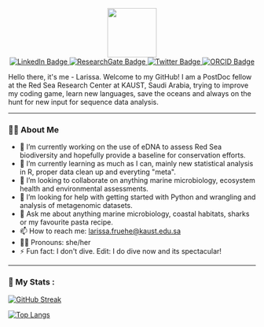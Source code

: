 
<div id="header" align="center">
  <img src="https://media.giphy.com/media/jz7nZTW5oEBZAAZ4ge/giphy.gif" width="100"/>
</div>


<div id="badges" align="center">
  <a href="https://www.linkedin.com/in/dr-larissa-fr%C3%BChe-6761461ba/">
    <img src="https://img.shields.io/badge/LinkedIn-darkblue?style=for-the-badge&logo=linkedin&logoColor=white" alt="LinkedIn Badge"/>
  </a>
    <a href="https://www.researchgate.net/profile/Larissa-Fruehe">
    <img src="https://img.shields.io/badge/ResearchGate-turquoise?style=for-the-badge&logo=researchgate&logoColor=white" alt="ResearchGate Badge"/>
  </a>
  <a href="https://mobile.twitter.com/_lexscience">
    <img src="https://img.shields.io/badge/Twitter-blue?style=for-the-badge&logo=twitter&logoColor=white" alt="Twitter Badge"/>
  </a>
   <a href="https://orcid.org/my-orcid?orcid=0000-0001-5441-5971">
    <img src="https://img.shields.io/badge/ORCID-lightgreen?style=for-the-badge&logo=orcid&logoColor=white" alt="ORCID Badge"/>
  </a>
</div>

<div align="center">
    <img src="https://komarev.com/ghpvc/?username=lexscience&style=flat-round&color=green" alt=""/>
</div>


Hello there, it's me - Larissa. Welcome to my GitHub! I am a PostDoc fellow at the Red Sea Research Center at KAUST, Saudi Arabia, trying to improve my coding game, learn new languages, save the oceans and always on the hunt for new input for sequence data analysis. 


---

### :woman_technologist: About Me

- :dna: I’m currently working on the use of eDNA to assess Red Sea biodiversity and hopefully provide a baseline for conservation efforts. 
- 🌱 I’m currently learning as much as I can, mainly new statistical analysis in R, proper data clean up and everyting "meta". 
- 👯 I’m looking to collaborate on anything marine microbiology, ecosystem health and environmental assessments. 
- 🤔 I’m looking for help with getting started with Python and wrangling and analysis of metagenomic datasets.
- 💬 Ask me about anything marine microbiology, coastal habitats, sharks or my favourite pasta recipe. 
- 📫 How to reach me: larissa.fruehe@kaust.edu.sa
- :standing_woman: Pronouns: she/her
- ⚡ Fun fact: I don't dive. Edit: I do dive now and its spectacular!


---
### :space_invader: My Stats :

[![GitHub Streak](http://github-readme-streak-stats.herokuapp.com?user=lexscience&hide_border=true&date_format=j%20M%5B%20Y%5D)](https://git.io/streak-stats)

[![Top Langs](https://github-readme-stats.vercel.app/api/top-langs/?username=lexscience&layout=compact)](https://github.com/anuraghazra/github-readme-stats)
